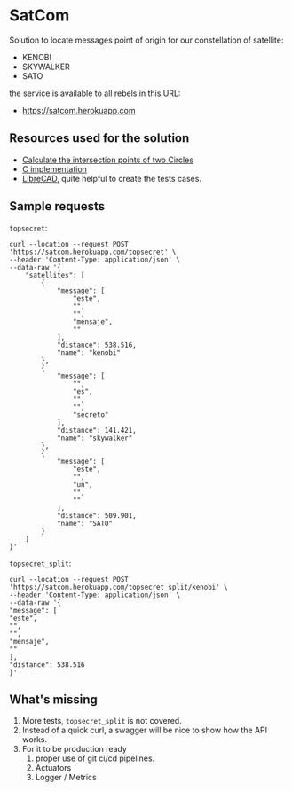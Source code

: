 # SatCom

Solution to locate messages point of origin for our constellation of satellite:

- KENOBI
- SKYWALKER
- SATO

the service is available to all rebels in this URL:
- https://satcom.herokuapp.com

## Resources used for the solution

- [Calculate the intersection points of two Circles](https://www.xarg.org/2016/07/calculate-the-intersection-points-of-two-circles/)
- [C implementation](http://paulbourke.net/geometry/circlesphere/tvoght.c)
- [LibreCAD](https://librecad.org/), quite helpful to create the tests cases.

## Sample requests

`topsecret`:

```
curl --location --request POST 'https://satcom.herokuapp.com/topsecret' \
--header 'Content-Type: application/json' \
--data-raw '{
    "satellites": [
        {
            "message": [
                "este",
                "",
                "",
                "mensaje",
                ""
            ],
            "distance": 538.516,
            "name": "kenobi"
        },
        {
            "message": [
                "",
                "es",
                "",
                "",
                "secreto"
            ],
            "distance": 141.421,
            "name": "skywalker"
        },
        {
            "message": [
                "este",
                "",
                "un",
                "",
                ""
            ],
            "distance": 509.901,
            "name": "SATO"
        }
    ]
}'
```


`topsecret_split`:

```
curl --location --request POST 'https://satcom.herokuapp.com/topsecret_split/kenobi' \
--header 'Content-Type: application/json' \
--data-raw '{
"message": [
"este",
"",
"",
"mensaje",
""
],
"distance": 538.516
}'
```

## What's missing

1. More tests, `topsecret_split` is not covered.
2. Instead of a quick curl, a swagger will be nice to show how the API works.
3. For it to be production ready
    1. proper use of git ci/cd pipelines.
    2. Actuators
    3. Logger / Metrics
